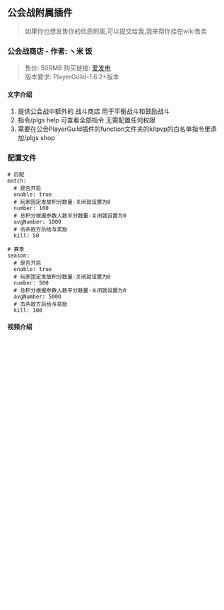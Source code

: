 ## 公会战附属插件

> 如果你也想发售你的优质附属,可以提交给我,我来帮你挂在wiki售卖    

### 公会战商店 - 作者: ヽ米 饭  
>  售价: 50RMB 购买链接: [爱发电](https://afdian.net/item?plan_id=3a9fb454785111edb8d452540025c377)  
>  版本要求: PlayerGuild-1.6.2+版本

#### 文字介绍
1. 提供公会战中额外的 战斗商店 用于平衡战斗和鼓励战斗
2. 指令/plgs help 可查看全部指令 无需配置任何权限
3. 需要在公会PlayerGuild插件的function文件夹的kitpvp的白名单指令里添加/plgs shop

### 配置文件
```
# 匹配
match:
  # 是否开启
  enable: true
  # 玩家固定发放积分数量-关闭就设置为0
  number: 100
  # 总积分根据参数人数平分数量-关闭就设置为0
  avgNumber: 1000
  # 击杀敌方后给与奖励
  kill: 50

# 赛季
season:
  # 是否开启
  enable: true
  # 玩家固定发放积分数量-关闭就设置为0
  number: 500
  # 总积分根据参数人数平分数量-关闭就设置为0
  avgNumber: 5000
  # 击杀敌方后给与奖励
  kill: 100
```

#### 视频介绍
<iframe src="//player.bilibili.com/player.html?aid=903590598&bvid=BV1hP4y1X7tU&cid=918676378&page=1" scrolling="no" border="0" frameborder="no" framespacing="0" allowfullscreen="true"  height="600px"> </iframe>
